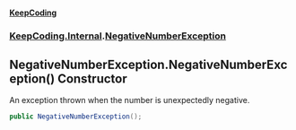 #### [KeepCoding](index.md 'index')
### [KeepCoding.Internal](KeepCoding.Internal.md 'KeepCoding.Internal').[NegativeNumberException](NegativeNumberException.md 'KeepCoding.Internal.NegativeNumberException')
## NegativeNumberException.NegativeNumberException() Constructor
An exception thrown when the number is unexpectedly negative.  
```csharp
public NegativeNumberException();
```
